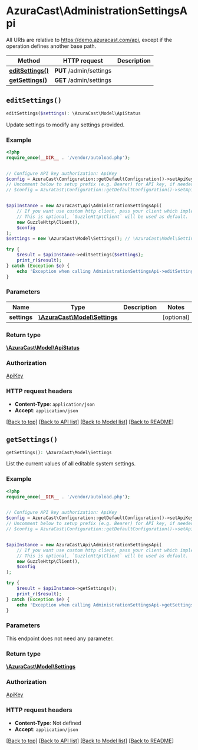 # AzuraCast\AdministrationSettingsApi

All URIs are relative to https://demo.azuracast.com/api, except if the operation defines another base path.

| Method | HTTP request | Description |
| ------------- | ------------- | ------------- |
| [**editSettings()**](AdministrationSettingsApi.md#editSettings) | **PUT** /admin/settings |  |
| [**getSettings()**](AdministrationSettingsApi.md#getSettings) | **GET** /admin/settings |  |


## `editSettings()`

```php
editSettings($settings): \AzuraCast\Model\ApiStatus
```



Update settings to modify any settings provided.

### Example

```php
<?php
require_once(__DIR__ . '/vendor/autoload.php');


// Configure API key authorization: ApiKey
$config = AzuraCast\Configuration::getDefaultConfiguration()->setApiKey('X-API-Key', 'YOUR_API_KEY');
// Uncomment below to setup prefix (e.g. Bearer) for API key, if needed
// $config = AzuraCast\Configuration::getDefaultConfiguration()->setApiKeyPrefix('X-API-Key', 'Bearer');


$apiInstance = new AzuraCast\Api\AdministrationSettingsApi(
    // If you want use custom http client, pass your client which implements `GuzzleHttp\ClientInterface`.
    // This is optional, `GuzzleHttp\Client` will be used as default.
    new GuzzleHttp\Client(),
    $config
);
$settings = new \AzuraCast\Model\Settings(); // \AzuraCast\Model\Settings

try {
    $result = $apiInstance->editSettings($settings);
    print_r($result);
} catch (Exception $e) {
    echo 'Exception when calling AdministrationSettingsApi->editSettings: ', $e->getMessage(), PHP_EOL;
}
```

### Parameters

| Name | Type | Description  | Notes |
| ------------- | ------------- | ------------- | ------------- |
| **settings** | [**\AzuraCast\Model\Settings**](../Model/Settings.md)|  | [optional] |

### Return type

[**\AzuraCast\Model\ApiStatus**](../Model/ApiStatus.md)

### Authorization

[ApiKey](../../README.md#ApiKey)

### HTTP request headers

- **Content-Type**: `application/json`
- **Accept**: `application/json`

[[Back to top]](#) [[Back to API list]](../../README.md#endpoints)
[[Back to Model list]](../../README.md#models)
[[Back to README]](../../README.md)

## `getSettings()`

```php
getSettings(): \AzuraCast\Model\Settings
```



List the current values of all editable system settings.

### Example

```php
<?php
require_once(__DIR__ . '/vendor/autoload.php');


// Configure API key authorization: ApiKey
$config = AzuraCast\Configuration::getDefaultConfiguration()->setApiKey('X-API-Key', 'YOUR_API_KEY');
// Uncomment below to setup prefix (e.g. Bearer) for API key, if needed
// $config = AzuraCast\Configuration::getDefaultConfiguration()->setApiKeyPrefix('X-API-Key', 'Bearer');


$apiInstance = new AzuraCast\Api\AdministrationSettingsApi(
    // If you want use custom http client, pass your client which implements `GuzzleHttp\ClientInterface`.
    // This is optional, `GuzzleHttp\Client` will be used as default.
    new GuzzleHttp\Client(),
    $config
);

try {
    $result = $apiInstance->getSettings();
    print_r($result);
} catch (Exception $e) {
    echo 'Exception when calling AdministrationSettingsApi->getSettings: ', $e->getMessage(), PHP_EOL;
}
```

### Parameters

This endpoint does not need any parameter.

### Return type

[**\AzuraCast\Model\Settings**](../Model/Settings.md)

### Authorization

[ApiKey](../../README.md#ApiKey)

### HTTP request headers

- **Content-Type**: Not defined
- **Accept**: `application/json`

[[Back to top]](#) [[Back to API list]](../../README.md#endpoints)
[[Back to Model list]](../../README.md#models)
[[Back to README]](../../README.md)
